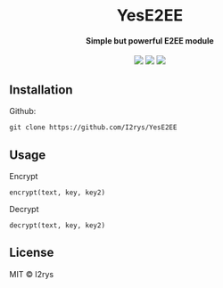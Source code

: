 
<h1 align="center">YesE2EE</h1>
<h4 align="center">Simple but powerful E2EE module</h4>
<p align="center">
	<a href="https://github.com/I2rys/YesE2EE/blob/main/LICENSE"><img src="https://img.shields.io/github/license/I2rys/YesE2EE?style=flat-square"></img></a>
	<a href="https://github.com/I2rys/YesE2EE/issues"><img src="https://img.shields.io/github/issues/I2rys/YesE2EE.svg"></img></a>
	<a href="https://nodejs.org/"><img src="https://img.shields.io/badge/-Nodejs-green?style=flat-square&logo=Node.js"></img></a>
</p>


## Installation
Github:

    git clone https://github.com/I2rys/YesE2EE

## Usage
Encrypt
```
encrypt(text, key, key2)
```

Decrypt
```
decrypt(text, key, key2)
```

## License
MIT © I2rys
